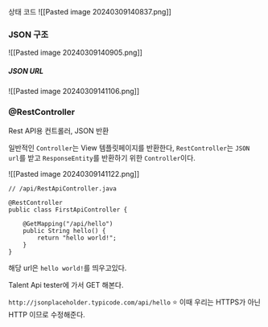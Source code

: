 
상태 코드
![[Pasted image 20240309140837.png]]

### JSON 구조

![[Pasted image 20240309140905.png]]

##### JSON URL
![[Pasted image 20240309141106.png]]

### @RestController
Rest API용 컨트롤러, JSON 반환

일반적인 `Controller`는 View 템플릿페이지를 반환한다, `RestController`는 `JSON url`를 받고 `ResponseEntity`를 반환하기 위한 `Controller`이다.

![[Pasted image 20240309141122.png]]
```
// /api/RestApiController.java

@RestController  
public class FirstApiController {  
  
	@GetMapping("/api/hello")  
	public String hello() {  
		return "hello world!";  
	}  
}
```
해당 url은 `hello world!`를 띄우고있다.

Talent Api tester에 가서 GET 해본다.

`http://jsonplaceholder.typicode.com/api/hello`
⭐ 이때 우리는 HTTPS가 아닌  HTTP 이므로  수정해준다.


